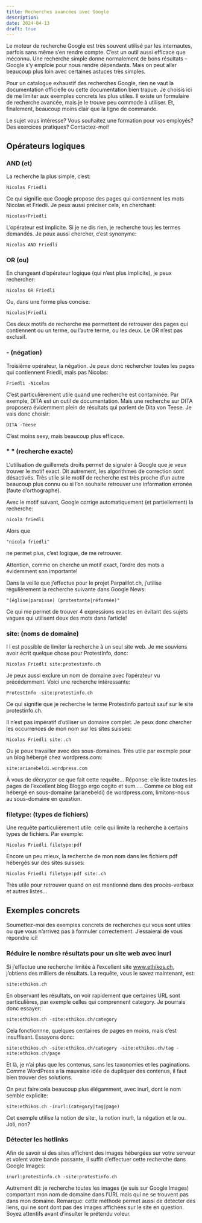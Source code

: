 ```yaml
---
title: Recherches avancées avec Google
description: 
date: 2024-04-13
draft: true
---
```


Le moteur de recherche Google est très souvent utilisé par les internautes, parfois sans même s’en rendre compte. C’est un outil aussi efficace que méconnu. Une recherche simple donne normalement de bons résultats – Google s’y emploie pour nous rendre dépendants. Mais on peut aller beaucoup plus loin avec certaines astuces très simples.

Pour un catalogue exhaustif des recherches Google, rien ne vaut la documentation officielle ou cette documentation bien trapue. Je choisis ici de me limiter aux exemples concrets les plus utiles. Il existe un formulaire de recherche avancée, mais je le trouve peu commode à utiliser. Et, finalement, beaucoup moins clair que la ligne de commande. 

Le sujet vous intéresse? Vous souhaitez une formation pour vos employés? Des exercices pratiques?
Contactez-moi!

## Opérateurs logiques

### AND (et)

La recherche la plus simple, c’est:

    Nicolas Friedli

Ce qui signifie que Google propose des pages qui contiennent les mots Nicolas et Friedli. Je peux
aussi préciser cela, en cherchant:

    Nicolas+Friedli

L’opérateur est implicite. Si je ne dis rien, je recherche tous les termes demandés. Je peux aussi
chercher, c’est synonyme:

    Nicolas AND Friedli

### OR (ou)

En changeant d’opérateur logique (qui n’est plus implicite), je peux rechercher:

    Nicolas OR Friedli

Ou, dans une forme plus concise:

    Nicolas|Friedli
Ces deux motifs de recherche me permettent de retrouver des pages qui contiennent ou un terme, ou
l’autre terme, ou les deux. Le OR n’est pas exclusif.
### - (négation)

Troisième opérateur, la négation. Je peux donc rechercher toutes les pages qui contiennent Friedli,
mais pas Nicolas:

    Friedli -Nicolas

C’est particulièrement utile quand une recherche est contaminée. Par exemple, DITA est un outil de
documentation. Mais une recherche sur DITA proposera évidemment plein de résultats qui parlent de
Dita von Teese. Je vais donc choisir:

    DITA -Teese

C’est moins sexy, mais beaucoup plus efficace.

### " " (recherche exacte)

L’utilisation de guillemets droits permet de signaler à Google que je veux trouver le motif exact. Dit autrement, les algorithmes de correction sont désactivés. Très utile si le motif de recherche est très proche d’un autre beaucoup plus connu ou si l’on souhaite retrouver une information erronée (faute d’orthographe).

Avec le motif suivant, Google corrige automatiquement (et partiellement) la recherche:

    nicola friedli

Alors que

    "nicola friedli"

ne permet plus, c’est logique, de me retrouver.

Attention, comme on cherche un motif exact, l’ordre des mots a évidemment son importante!

Dans la veille que j’effectue pour le projet Parpaillot.ch, j’utilise régulièrement la recherche suivante dans Google News:

    "(église|paroisse) (protestante|réformée)"

Ce qui me permet de trouver 4 expressions exactes en évitant des sujets vagues qui utilisent deux des mots dans l’article!

### site: (noms de domaine)
I
l est possible de limiter la recherche à un seul site web. Je me souviens avoir écrit quelque chose pour
ProtestInfo, donc:

    Nicolas Friedli site:protestinfo.ch

Je peux aussi exclure un nom de domaine avec l’opérateur vu précédemment. Voici une recherche intéressante:

    ProtestInfo -site:protestinfo.ch

Ce qui signifie que je recherche le terme ProtestInfo partout sauf sur le site protestinfo.ch.

Il n’est pas impératif d’utiliser un domaine complet. Je peux donc chercher les occurrences de mon
nom sur les sites suisses:

    Nicolas Friedli site:.ch

Ou je peux travailler avec des sous-domaines. Très utile par exemple pour un blog hébergé chez
wordpress.com:

    site:arianebeldi.wordpress.com

À vous de décrypter ce que fait cette requête… Réponse: elle liste toutes les pages de l’excellent blog
Bloggo ergo cogito et sum..... Comme ce blog est hébergé en sous-domaine (arianebeldi) de
wordpress.com, limitons-nous au sous-domaine en question.

### filetype: (types de fichiers)

Une requête particulièrement utile: celle qui limite la recherche à certains types de fichiers. Par
exemple:

    Nicolas Friedli filetype:pdf

Encore un peu mieux, la recherche de mon nom dans les fichiers pdf hébergés sur des sites suisses:

    Nicolas Friedli filetype:pdf site:.ch

Très utile pour retrouver quand on est mentionné dans des procès-verbaux et autres listes…

## Exemples concrets

Soumettez-moi des exemples concrets de recherches qui vous sont utiles ou que vous n’arrivez pas à
formuler correctement. J’essaierai de vous répondre ici!

### Réduire le nombre résultats pour un site web avec inurl

Si j’effectue une recherche limitée à l’excellent site www.ethikos.ch, j’obtiens des milliers de résultats.
La requête, vous le savez maintenant, est:

    site:ethikos.ch

En observant les résultats, on voir rapidement que certaines URL sont particulières, par exemple
celles qui comprennent category. Je pourrais donc essayer:

    site:ethikos.ch -site:ethikos.ch/category

Cela fonctionnne, quelques centaines de pages en moins, mais c’est insuffisant. Essayons donc:

    site:ethikos.ch -site:ethikos.ch/category -site:ethikos.ch/tag -site:ethikos.ch/page

Et là, je n’ai plus que les contenus, sans les taxonomies et les paginations. Comme WordPress a la
mauvaise idée de dupliquer des contenus, il faut bien trouver des solutions.

On peut faire cela beaucoup plus élégamment, avec inurl, dont le nom semble explicite:

    site:ethikos.ch -inurl:(category|tag|page)

Cet exemple utilise la notion de site:, la notion inurl:, la négation et le ou. Joli, non?

### Détecter les hotlinks

Afin de savoir si des sites affichent des images hébergées sur votre serveur et volent votre bande
passante, il suffit d’effectuer cette recherche dans Google Images:

    inurl:protestinfo.ch -site:protestinfo.ch

Autrement dit: je recherche toutes les images (je suis sur Google Images) comportant mon nom de
domaine dans l’URL mais qui ne se trouvent pas dans mon domaine.
Remarque: cette méthode permet aussi de détecter des liens, qui ne sont dont pas des images
affichées sur le site en question. Soyez attentifs avant d’insulter le prétendu voleur.